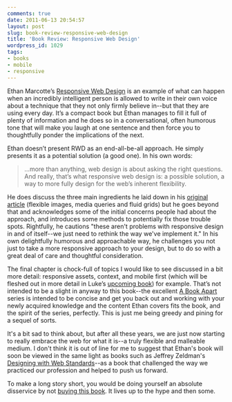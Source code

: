 ```yaml
---
comments: true
date: 2011-06-13 20:54:57
layout: post
slug: book-review-responsive-web-design
title: 'Book Review: Responsive Web Design'
wordpress_id: 1029
tags:
- books
- mobile
- responsive
---
```


Ethan Marcotte’s [Responsive Web Design](http://www.abookapart.com/products/responsive-web-design) is an example of what can happen when an incredibly intelligent person is allowed to write in their own voice about a technique that they not only firmly believe in--but that they are using every day. It’s a compact book but Ethan manages to fill it full of plenty of information and he does so in a conversational, often humorous tone that will make you laugh at one sentence and then force you to thoughtfully ponder the implications of the next.

Ethan doesn’t present RWD as an end-all-be-all approach. He simply presents it as a potential solution (a good one). In his own words:

> …more than anything, web design is about asking the right questions. And really, that’s what responsive web design is: a possible solution, a way to more fully design for the web’s inherent flexibility.

He does discuss the three main ingredients he laid down in his [original article](http://www.alistapart.com/articles/responsive-web-design/) (flexible images, media queries and fluid grids) but he goes beyond that and acknowledges some of the initial concerns people had about the approach, and introduces some methods to potentially fix those trouble spots. Rightfully, he cautions "these aren't problems with responsive design in and of itself--we just need to rethink the way we've implement it." In his own delightfully humorous and approachable way, he challenges you not just to take a more responsive approach to your design, but to do so with a great deal of care and thoughtful consideration.

The final chapter is chock-full of topics I would like to see discussed in a bit more detail: responsive assets, context, and mobile first (which will be fleshed out in more detail in Luke’s [upcoming book](http://www.abookapart.com/products/mobile-first)) for example. That’s not intended to be a slight in anyway to this book--the excellent [A Book Apart](http://abookapart.com) series is intended to be concise and get you back out and working with your newly acquired knowledge and the content Ethan covers fits the book, and the spirit of the series, perfectly. This is just me being greedy and pining for a sequel of sorts. 

It's a bit sad to think about, but after all these years, we are just now starting to really embrace the web for what it is--a truly flexible and malleable medium. I don't think it is out of line for me to suggest that Ethan's book will soon be viewed in the same light as books such as Jeffrey Zeldman's [Designing with Web Standards](http://www.zeldman.com/dwws/)--as a book that challenged the way we practiced our profession and helped to push us forward.

To make a long story short, you would be doing yourself an absolute disservice by not [buying this book](http://www.abookapart.com/products/responsive-web-design). It lives up to the hype and then some.

